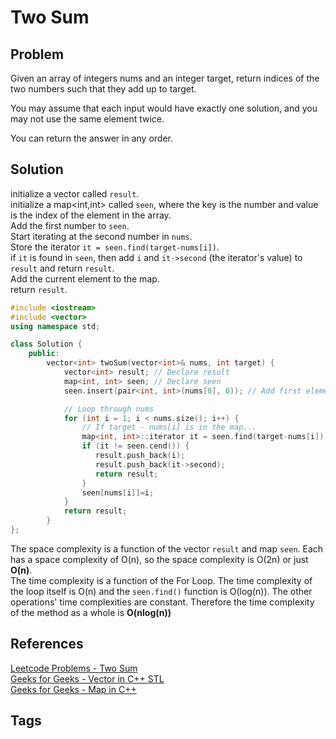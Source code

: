 # Two Sum

## Problem
Given an array of integers nums and an integer target, return indices of the two numbers such that they add up to target.

You may assume that each input would have exactly one solution, and you may not use the same element twice.

You can return the answer in any order.

## Solution
initialize a vector<int> called `result`.  
initialize a map<int,int> called `seen`, where the key is the number and value is the index of the element in the array.  
Add the first number to `seen`.  
Start iterating at the second number in `nums`.  
Store the iterator `it = seen.find(target-nums[i])`.  
if `it` is found in `seen`, then add `i` and `it->second` (the iterator's value) to `result` and return `result`.  
Add the current element to the map.  
return `result`.  

```c++
#include <iostream>
#include <vector>
using namespace std;

class Solution {
    public:
        vector<int> twoSum(vector<int>& nums, int target) {
            vector<int> result; // Declare result
            map<int, int> seen; // Declare seen
            seen.insert(pair<int, int>(nums[0], 0)); // Add first element to seen

            // Loop through nums
            for (int i = 1; i < nums.size(); i++) {
                // If target - nums[i] is in the map...
                map<int, int>::iterator it = seen.find(target-nums[i]);
                if (it != seen.cend()) {
                   result.push_back(i);
                   result.push_back(it->second);
                   return result;
                }
                seen[nums[i]]=i;
            }
            return result;
        }
};

```
The space complexity is a function of the vector `result` and map `seen`. Each has a space complexity of O(n), so the space complexity is O(2n) or just **O(n)**.  
The time complexity is a function of the For Loop. The time complexity of the loop itself is O(n) and the `seen.find()` function is O(log(n)). The other operations' time complexities are constant. Therefore the time complexity of the method as a whole is **O(nlog(n))**

## References
[Leetcode Problems - Two Sum](https://leetcode.com/problems/two-sum/)  
[Geeks for Geeks - Vector in C++ STL](https://www.geeksforgeeks.org/vector-in-cpp-stl/)  
[Geeks for Geeks - Map in C++](https://www.geeksforgeeks.org/map-associative-containers-the-c-standard-template-library-stl/)  

## Tags
